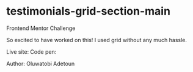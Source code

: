 # testimonials-grid-section-main
 Frontend Mentor Challenge


So excited to have worked on this! I used grid without any much hassle.

Live site: 
Code pen:

Author: Oluwatobi Adetoun
